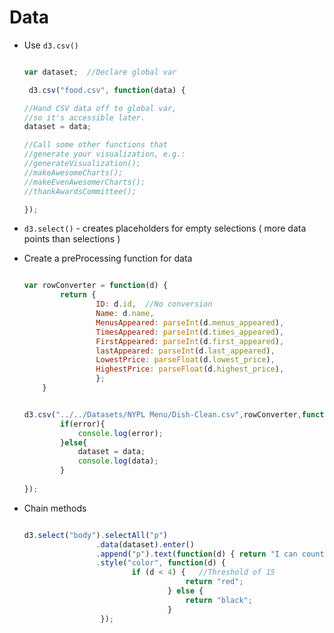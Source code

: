 # Data

- Use `d3.csv()`

	```javascript
	
	var dataset;  //Declare global var

     d3.csv("food.csv", function(data) {

    //Hand CSV data off to global var,
    //so it's accessible later.
    dataset = data;

    //Call some other functions that
    //generate your visualization, e.g.:
    //generateVisualization();
    //makeAwesomeCharts();
    //makeEvenAwesomerCharts();
    //thankAwardsCommittee();

    });

    ```

- `d3.select()` - creates placeholders for empty selections ( more data points than selections )
- Create a preProcessing function for data
	```javascript
	
	var rowConverter = function(d) {
			return {
					ID: d.id,  //No conversion
					Name: d.name,
					MenusAppeared: parseInt(d.menus_appeared),
					TimesAppeared: parseInt(d.times_appeared),
					FirstAppeared: parseInt(d.first_appeared),
					lastAppeared: parseInt(d.last_appeared),
					LowestPrice: parseFloat(d.lowest_price),
					HighestPrice: parseFloat(d.highest_price),
					};
		}


	d3.csv("../../Datasets/NYPL Menu/Dish-Clean.csv",rowConverter,function(error,data) {
			if(error){
				console.log(error);
			}else{
				dataset = data;
				console.log(data);
			}
    	
	});

	```
- Chain methods 
	
	```javascript

	d3.select("body").selectAll("p")
					.data(dataset).enter()
					.append("p").text(function(d) { return "I can count up to " + d; })
					.style("color", function(d) {
    						if (d < 4) {   //Threshold of 15
        								return "red";
    								} else {
        								return "black";
    								}
					 });
	```
	